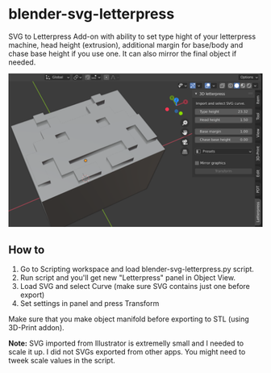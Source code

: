 # blender-svg-letterpress
SVG to Letterpress Add-on with ability to set type hight of your letterpress machine, head height (extrusion), additional margin for base/body and chase base height if you use one. It can also mirror the final object if needed.

![script screenshot](blender-svg-letterpress.png)

## How to

1. Go to Scripting workspace and load blender-svg-letterpress.py script.
2. Run script and you'll get new "Letterpress" panel in Object View.
3. Load SVG and select Curve (make sure SVG contains just one before export)
4. Set settings in panel and press Transform

Make sure that you make object manifold before exporting to STL (using 3D-Print addon).

**Note:** SVG imported from Illustrator is extremelly small and I needed to scale it up. I did not SVGs exported from other apps. You might need to tweek scale values in the script.



